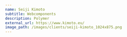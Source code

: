 ```yaml
---
name: Seiji Kimoto
subtitle: Webcomponents
description: Polymer
external_url: https://www.kimoto.eu/
image_path: /images/clients/seiji-kimoto_1024x875.png
---
```

